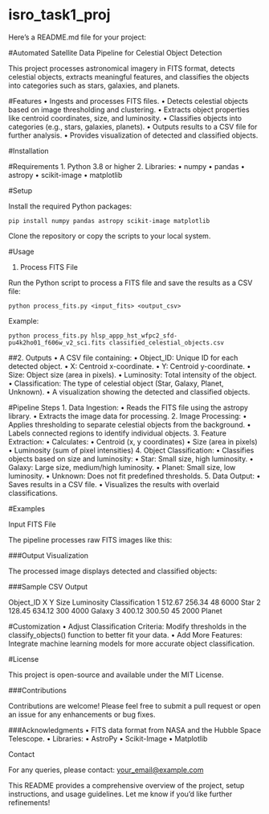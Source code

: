 # isro_task1_proj

Here’s a README.md file for your project:

#Automated Satellite Data Pipeline for Celestial Object Detection

This project processes astronomical imagery in FITS format, detects celestial objects, extracts meaningful features, and classifies the objects into categories such as stars, galaxies, and planets.

#Features
	•	Ingests and processes FITS files.
	•	Detects celestial objects based on image thresholding and clustering.
	•	Extracts object properties like centroid coordinates, size, and luminosity.
	•	Classifies objects into categories (e.g., stars, galaxies, planets).
	•	Outputs results to a CSV file for further analysis.
	•	Provides visualization of detected and classified objects.

#Installation

#Requirements
	1.	Python 3.8 or higher
	2.	Libraries:
	•	numpy
	•	pandas
	•	astropy
	•	scikit-image
	•	matplotlib

#Setup

Install the required Python packages:
```
pip install numpy pandas astropy scikit-image matplotlib
```
Clone the repository or copy the scripts to your local system.

#Usage

1. Process FITS File

Run the Python script to process a FITS file and save the results as a CSV file:
```
python process_fits.py <input_fits> <output_csv>
```
Example:
```
python process_fits.py hlsp_appp_hst_wfpc2_sfd-pu4k2ho01_f606w_v2_sci.fits classified_celestial_objects.csv
```
##2. Outputs
	•	A CSV file containing:
	•	Object_ID: Unique ID for each detected object.
	•	X: Centroid x-coordinate.
	•	Y: Centroid y-coordinate.
	•	Size: Object size (area in pixels).
	•	Luminosity: Total intensity of the object.
	•	Classification: The type of celestial object (Star, Galaxy, Planet, Unknown).
	•	A visualization showing the detected and classified objects.

#Pipeline Steps
	1.	Data Ingestion:
	•	Reads the FITS file using the astropy library.
	•	Extracts the image data for processing.
	2.	Image Processing:
	•	Applies thresholding to separate celestial objects from the background.
	•	Labels connected regions to identify individual objects.
	3.	Feature Extraction:
	•	Calculates:
	•	Centroid (x, y coordinates)
	•	Size (area in pixels)
	•	Luminosity (sum of pixel intensities)
	4.	Object Classification:
	•	Classifies objects based on size and luminosity:
	•	Star: Small size, high luminosity.
	•	Galaxy: Large size, medium/high luminosity.
	•	Planet: Small size, low luminosity.
	•	Unknown: Does not fit predefined thresholds.
	5.	Data Output:
	•	Saves results in a CSV file.
	•	Visualizes the results with overlaid classifications.

#Examples

Input FITS File

The pipeline processes raw FITS images like this:

###Output Visualization

The processed image displays detected and classified objects:

###Sample CSV Output

Object_ID	X	Y	Size	Luminosity	Classification
1	512.67	256.34	48	6000	Star
2	128.45	634.12	300	4000	Galaxy
3	400.12	300.50	45	2000	Planet

#Customization
	•	Adjust Classification Criteria: Modify thresholds in the classify_objects() function to better fit your data.
	•	Add More Features: Integrate machine learning models for more accurate object classification.

#License

This project is open-source and available under the MIT License.

###Contributions

Contributions are welcome! Please feel free to submit a pull request or open an issue for any enhancements or bug fixes.

###Acknowledgments
	•	FITS data format from NASA and the Hubble Space Telescope.
	•	Libraries:
	•	AstroPy
	•	Scikit-Image
	•	Matplotlib

Contact

For any queries, please contact: your_email@example.com

This README provides a comprehensive overview of the project, setup instructions, and usage guidelines. Let me know if you’d like further refinements!
